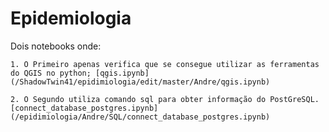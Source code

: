 ﻿# Epidemiologia
Dois notebooks onde:

	1. O Primeiro apenas verifica que se consegue utilizar as ferramentas do QGIS no python; [qgis.ipynb](/ShadowTwin41/epidimiologia/edit/master/Andre/qgis.ipynb)
	
	2. O Segundo utiliza comando sql para obter informação do PostGreSQL. [connect_database_postgres.ipynb](/epidimiologia/Andre/SQL/connect_database_postgres.ipynb)

